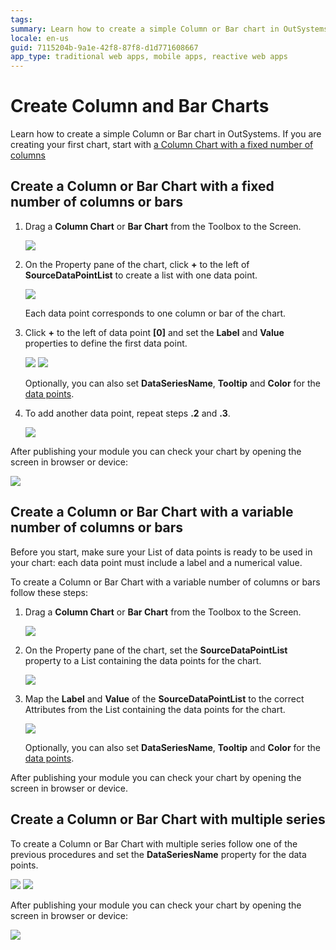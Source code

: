 ```yaml
---
tags:
summary: Learn how to create a simple Column or Bar chart in OutSystems.
locale: en-us
guid: 7115204b-9a1e-42f8-87f8-d1d771608667
app_type: traditional web apps, mobile apps, reactive web apps
---
```

# Create Column and Bar Charts

Learn how to create a simple Column or Bar chart in OutSystems.
If you are creating your first chart, start with [a Column Chart with a fixed number of columns](#create-a-column-or-bar-chart-with-a-fixed-number-of-columns-or-bars)

## Create a Column or Bar Chart with a fixed number of columns or bars

1. Drag a **Column Chart** or **Bar Chart** from the Toolbox to the Screen.

    ![](images/col-01.png)

1. On the Property pane of the chart, click **+** to the left of **SourceDataPointList** to create a list with one data point.

    ![](images/col-02.png?width=400)

    Each data point corresponds to one column or bar of the chart.

1. Click **+** to the left of data point **\[0\]** and set the **Label** and **Value** properties to define the first data point. 
  
    ![](images/col-03.png?width=400)
    ![](images/col-04.png?width=400)

    Optionally, you can also set **DataSeriesName**, **Tooltip** and **Color** for the [data points](../auto/charts-api.final.md#Structure_DataPoint).

1. To add another data point, repeat steps **.2** and **.3**.

    ![](images/col-07.png?width=400)

After publishing your module you can check your chart by opening the screen in browser or device:

![](images/col-result.png?width=400)

## Create a Column or Bar Chart with a variable number of columns or bars

Before you start, make sure your List of data points is ready to be used in your chart: each data point must include a label and a numerical value.

To create a Column or Bar Chart with a variable number of columns or bars follow these steps:

1. Drag a **Column Chart** or **Bar Chart** from the Toolbox to the Screen.

    ![](images/col-01.png)
    
1. On the Property pane of the chart, set the **SourceDataPointList** property to a List containing the data points for the chart.

    ![](images/col-a02.png?width=400)

1. Map the **Label** and **Value** of the **SourceDataPointList** to the correct Attributes from the List containing the data points for the chart.

    ![](images/col-a03.png?width=400)
    
    Optionally, you can also set **DataSeriesName**, **Tooltip** and **Color** for the [data points](../auto/charts-api.final.md#Structure_DataPoint).

After publishing your module you can check your chart by opening the screen in browser or device.

## Create a Column or Bar Chart with multiple series

To create a Column or Bar Chart with multiple series follow one of the previous procedures and set the **DataSeriesName** property for the data points.

![](images/col-ms01.png?width=400)
![](images/col-ms02.png?width=400)

After publishing your module you can check your chart by opening the screen in browser or device:

![](images/col-ms0-result.png?width=400)
